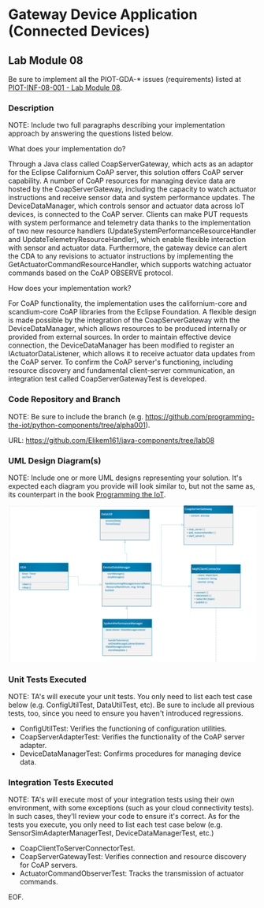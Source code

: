 # Gateway Device Application (Connected Devices)

## Lab Module 08

Be sure to implement all the PIOT-GDA-* issues (requirements) listed at [PIOT-INF-08-001 - Lab Module 08](https://github.com/orgs/programming-the-iot/projects/1#column-10488501).

### Description

NOTE: Include two full paragraphs describing your implementation approach by answering the questions listed below.

What does your implementation do? 

Through a Java class called CoapServerGateway, which acts as an adaptor for the Eclipse Californium CoAP server, this solution offers CoAP server capability. A number of CoAP resources for managing device data are hosted by the CoapServerGateway, including the capacity to watch actuator instructions and receive sensor data and system performance updates. The DeviceDataManager, which controls sensor and actuator data across IoT devices, is connected to the CoAP server. Clients can make PUT requests with system performance and telemetry data thanks to the implementation of two new resource handlers (UpdateSystemPerformanceResourceHandler and UpdateTelemetryResourceHandler), which enable flexible interaction with sensor and actuator data. 
Furthermore, the gateway device can alert the CDA to any revisions to actuator instructions by implementing the GetActuatorCommandResourceHandler, which supports watching actuator commands based on the CoAP OBSERVE protocol.

How does your implementation work?

For CoAP functionality, the implementation uses the californium-core and scandium-core CoAP libraries from the Eclipse Foundation. A flexible design is made possible by the integration of the CoapServerGateway with the DeviceDataManager, which allows resources to be produced internally or provided from external sources. In order to maintain effective device connection, the DeviceDataManager has been modified to register an IActuatorDataListener, which allows it to receive actuator data updates from the CoAP server. To confirm the CoAP server's functioning, including resource discovery and fundamental client-server communication, an integration test called CoapServerGatewayTest is developed.

### Code Repository and Branch

NOTE: Be sure to include the branch (e.g. https://github.com/programming-the-iot/python-components/tree/alpha001).

URL: https://github.com/Elikem161/java-components/tree/lab08

### UML Design Diagram(s)

NOTE: Include one or more UML designs representing your solution. It's expected each
diagram you provide will look similar to, but not the same as, its counterpart in the
book [Programming the IoT](https://learning.oreilly.com/library/view/programming-the-internet/9781492081401/).

![alt text](image.png)

### Unit Tests Executed

NOTE: TA's will execute your unit tests. You only need to list each test case below
(e.g. ConfigUtilTest, DataUtilTest, etc). Be sure to include all previous tests, too,
since you need to ensure you haven't introduced regressions.

- ConfigUtilTest: Verifies the functioning of configuration utilities.
- CoapServerAdapterTest: Verifies the functionality of the CoAP server adapter.
- DeviceDataManagerTest: Confirms procedures for managing device data.

### Integration Tests Executed

NOTE: TA's will execute most of your integration tests using their own environment, with
some exceptions (such as your cloud connectivity tests). In such cases, they'll review
your code to ensure it's correct. As for the tests you execute, you only need to list each
test case below (e.g. SensorSimAdapterManagerTest, DeviceDataManagerTest, etc.)

- CoapClientToServerConnectorTest.
- CoapServerGatewayTest: Verifies connection and resource discovery for CoAP servers.
- ActuatorCommandObserverTest: Tracks the transmission of actuator commands.

EOF.
